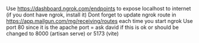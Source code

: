 Use https://dashboard.ngrok.com/endpoints to expose localhost to internet (if you dont have ngrok, install it)
Dont forget to update ngrok route in https://app.mailgun.com/mg/receiving/routes each time you start ngrok
Use port 80 since it is the apache port = ask david if this is ok or should be changed to 8000 (artisan serve) or 5173 (vite)
